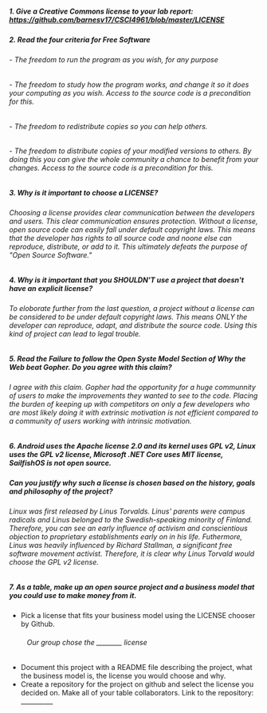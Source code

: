 ##### 1. Give a Creative Commons license to your lab report: https://github.com/barnesv17/CSCI4961/blob/master/LICENSE
##### 2. Read the four criteria for Free Software
###### - The freedom to run the program as you wish, for any purpose
###### - The freedom to study how the program works, and change it so it does your computing as you wish. Access to the source code is a precondition for this.
###### - The freedom to redistribute copies so you can help others.
###### - The freedom to distribute copies of your modified versions to others. By doing this you can give the whole community a chance to benefit from your changes. Access to the source code is a precondition for this.
##### 3. Why is it important to choose a LICENSE?
###### Choosing a license provides clear communication between the developers and users. This clear communication ensures protection. Without a license, open source code can easily fall under default copyright laws. This means that the developer has rights to all source code and noone else can reproduce, distribute, or add to it. This ultimately defeats the purpose of "Open Source Software."
##### 4. Why is it important that you SHOULDN'T use a project that doesn't have an explicit license?
###### To eloborate further from the last question, a project without a license can be considered to be under default copyright laws. This means ONLY the developer can reproduce, adapt, and distribute the source code. Using this kind of project can lead to legal trouble.
##### 5. Read the Failure to follow the Open Syste Model Section of Why the Web beat Gopher. Do you agree with this claim?
###### I agree with this claim. Gopher had the opportunity for a huge communnity of users to make the improvements they wanted to see to the code. Placing the burden of keeping up with competitors on only a few developers who are most likely doing it with extrinsic motivation is not efficient compared to a community of users working with intrinsic motivation.
##### 6. Android uses the Apache license 2.0 and its kernel uses GPL v2, Linux uses the GPL v2 license, Microsoft .NET Core uses MIT license, SailfishOS is not open source.
##### Can you justify why such a license is chosen based on the history, goals and philosophy of the project?
###### Linux was first released by Linus Torvalds. Linus' parents were campus radicals and Linus belonged to the Swedish-speaking minority of Finland. Therefore, you can see an early influence of activism and conscientious objection to proprietary establishments early on in his life. Futhermore, Linus was heavily influenced by Richard Stallman, a significant free software movement activist. Therefore, it is clear why Linus Torvald would choose the GPL v2 license.
##### 7. As a table, make up an open source project and a business model that you could use to make money from it.
* Pick a license that fits your business model using the LICENSE chooser by Github.
###### &nbsp;&nbsp;&nbsp;&nbsp;&nbsp;&nbsp;&nbsp;&nbsp; Our group chose the ________ license
* Document this project with a README file describing the project, what the business model is, the license you would choose and why.
* Create a repository for the project on github and select the license you decided on. Make all of your table collaborators. Link to the repository: __________
